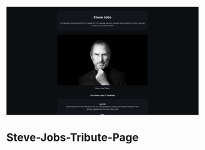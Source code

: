![steve_jobs_tribute_page_landspace_poster](./git-images/steve_jobs_tribute_page_landspace_poster.png)

# Steve-Jobs-Tribute-Page
